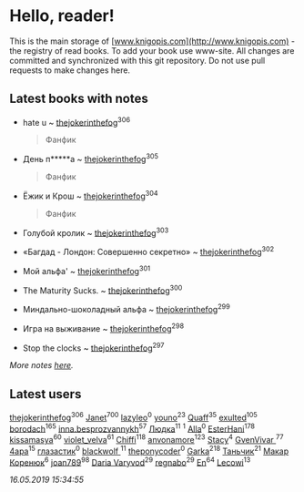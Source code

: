 # Hello, reader!
This is the main storage of [www.knigopis.com](http://www.knigopis.com) - the registry of read books.
To add your book use www-site. All changes are committed and synchronized with this git repository.
Do not use pull requests to make changes here.


## Latest books with notes
* hate u ~ [thejokerinthefog](users/317/317244423-vkontakte)<sup>306</sup>
    > Фанфик

* День п*****а ~ [thejokerinthefog](users/317/317244423-vkontakte)<sup>305</sup>
    > Фанфик

* Ёжик и Крош ~ [thejokerinthefog](users/317/317244423-vkontakte)<sup>304</sup>
    > Фанфик

* Голубой кролик ~ [thejokerinthefog](users/317/317244423-vkontakte)<sup>303</sup>

* «Багдад - Лондон: Совершенно секретно» ~ [thejokerinthefog](users/317/317244423-vkontakte)<sup>302</sup>

* Мой альфа' ~ [thejokerinthefog](users/317/317244423-vkontakte)<sup>301</sup>

* The Maturity Sucks. ~ [thejokerinthefog](users/317/317244423-vkontakte)<sup>300</sup>

* Миндально-шоколадный альфа ~ [thejokerinthefog](users/317/317244423-vkontakte)<sup>299</sup>

* Игра на выживание ~ [thejokerinthefog](users/317/317244423-vkontakte)<sup>298</sup>

* Stop the clocks ~ [thejokerinthefog](users/317/317244423-vkontakte)<sup>297</sup>


_More notes [here](latest_books_with_notes.md)._


## Latest users
[thejokerinthefog](users/317/317244423-vkontakte)<sup>306</sup> 
[Janet](users/108/108113656204404967440-google)<sup>700</sup> 
[lazyleo](users/116/116845519572391639637-google)<sup>0</sup> 
[youno](users/302/302928912-vkontakte)<sup>23</sup> 
[Quaff](users/122/12267158-vkontakte)<sup>35</sup> 
[exulted](users/100/100599204551896265722-google)<sup>105</sup> 
[borodach](users/157/15706320-vkontakte)<sup>165</sup> 
[inna.besprozvannykh](users/733/73323849-yandex)<sup>57</sup> 
[Людка](users/111/111038749-vkontakte)<sup>11</sup> 
[](users/114/114792281744850455512-google)<sup>1</sup> 
[Alla](users/103/103352250712959229257-google)<sup>0</sup> 
[EsterHani](users/305/30558181-vkontakte)<sup>178</sup> 
[kissamasya](users/684/68439978-vkontakte)<sup>60</sup> 
[violet_velva](users/116/116961712580551399099-google)<sup>61</sup> 
[Chiffi](users/105/105831994080785626680-google)<sup>118</sup> 
[anvonamore](users/595/5957175-vkontakte)<sup>123</sup> 
[Stacy](users/309/30902475-vkontakte)<sup>4</sup> 
[GvenVivar ](users/158/158266434925901-facebook)<sup>77</sup> 
[4apa](users/117/117392596378069249667-google)<sup>15</sup> 
[глазастик](users/115/115257673890455357280-google)<sup>0</sup> 
[blackwolf ](users/236/236639644-vkontakte)<sup>11</sup> 
[theponycoder](users/195/195144442-vkontakte)<sup>0</sup> 
[Garka](users/115/115753719718250012620-google)<sup>218</sup> 
[Таньчик](users/209/2096581563762610-facebook)<sup>21</sup> 
[Макар Коренюк](users/126/126368737-vkontakte)<sup>6</sup> 
[joan789](users/240/2401650-vkontakte)<sup>98</sup> 
[Daria Varyvod](users/829/829893410524253-facebook)<sup>29</sup> 
[regnabo](users/870/870059322-yandex)<sup>29</sup> 
[En](users/333/333646551-vkontakte)<sup>64</sup> 
[Lecowi](users/521/521873425-vkontakte)<sup>13</sup> 


_16.05.2019 15:34:55_
